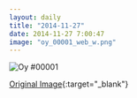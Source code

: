 ```yaml
---
layout: daily
title: "2014-11-27"
date: 2014-11-27 7:00:47
image: "oy_00001_web_w.png"
---
```

![Oy #00001](https://farm8.staticflickr.com/7504/16087286860_7fdc9c41a8_o.png)

[Original Image](https://www.flickr.com/photos/oycomics/16087286860 "oy_00001_web_w by oycomics, on Flickr"){:target="_blank"}
